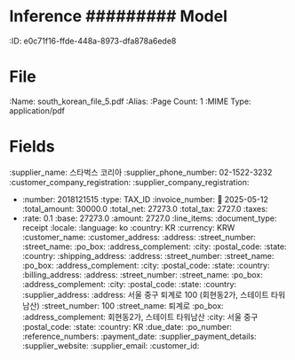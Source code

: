 Inference
#########
Model
=====
:ID: e0c71f16-ffde-448a-8973-dfa878a6ede8

File
====
:Name: south_korean_file_5.pdf
:Alias:
:Page Count: 1
:MIME Type: application/pdf

Fields
======
:supplier_name: 스타벅스 코리아
:supplier_phone_number: 02-1522-3232
:customer_company_registration:
:supplier_company_registration:
  * :number: 2018121515
    :type: TAX_ID
:invoice_number:
:date: 2025-05-12
:total_amount: 30000.0
:total_net: 27273.0
:total_tax: 2727.0
:taxes:
  * :rate: 0.1
    :base: 27273.0
    :amount: 2727.0
:line_items:
:document_type: receipt
:locale:
  :language: ko
  :country: KR
  :currency: KRW
:customer_name:
:customer_address:
  :address:
  :street_number:
  :street_name:
  :po_box:
  :address_complement:
  :city:
  :postal_code:
  :state:
  :country:
:shipping_address:
  :address:
  :street_number:
  :street_name:
  :po_box:
  :address_complement:
  :city:
  :postal_code:
  :state:
  :country:
:billing_address:
  :address:
  :street_number:
  :street_name:
  :po_box:
  :address_complement:
  :city:
  :postal_code:
  :state:
  :country:
:supplier_address:
  :address: 서울 중구 퇴계로 100 (회현동2가, 스테이트
타워남산)
  :street_number: 100
  :street_name: 퇴계로
  :po_box:
  :address_complement: 회현동2가, 스테이트
타워남산
  :city: 서울 중구
  :postal_code:
  :state:
  :country: KR
:due_date:
:po_number:
:reference_numbers:
:payment_date:
:supplier_payment_details:
:supplier_website:
:supplier_email:
:customer_id:
